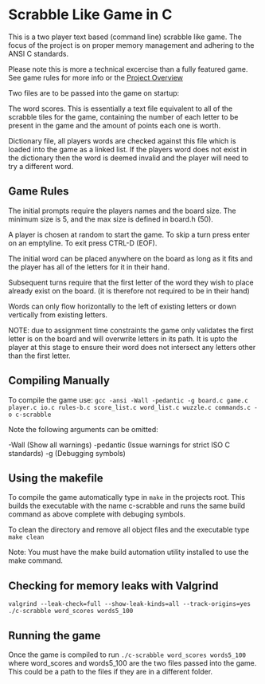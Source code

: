 # Scrabble Like Game in C

This is a two player text based (command line) scrabble like game. The focus of the project is on proper memory management and adhering to the ANSI C standards.

Please note this is more a technical excercise than a fully featured game. See game rules for more info or the [Project Overview](https://docs.google.com/viewer?url=https://github.com/JackEdwards-IT/c-scrabble/raw/main/Project-Overview.pdf)


Two files are to be passed into the game on startup:
    
The word scores. This is essentially a text file equivalent to all of the scrabble tiles for the game, containing the number of each letter to be present in the game and the amount of points each one is worth.

Dictionary file, all players words are checked against this file which is loaded into the game as a linked list. If the players word does not exist in the dictionary then the word is deemed invalid and the player will need to try a different word.

## Game Rules

The initial prompts require the players names and the board size. The minimum 
size is 5, and the max size is defined in board.h (50).

A player is chosen at random to start the game. To skip a turn press enter on
an emptyline. To exit press CTRL-D (EOF).

The initial word can be placed anywhere on the board as long as it fits and the
player has all of the letters for it in their hand.

Subsequent turns require that the first letter of the word they wish to place 
already exist on the board. (it is therefore not required to be in their hand)

Words can only flow horizontally to the left of existing letters or down
vertically from existing letters. 

NOTE: due to assignment time constraints the game only validates the first
letter is on the board and will overwrite letters in its path. It is upto the 
player at this stage to ensure their word does not intersect any letters other
than the first letter.

## Compiling Manually

To compile the game use: `gcc -ansi -Wall -pedantic -g board.c game.c player.c io.c rules-b.c score_list.c word_list.c wuzzle.c commands.c -o c-scrabble`

Note the following arguments can be omitted:

-Wall  (Show all warnings)
-pedantic (Issue warnings for strict ISO C standards)
-g (Debugging symbols)

## Using the makefile

To compile the game automatically type in `make` in the projects root. This builds the executable with the name c-scrabble and runs the same build command as above complete with debuging symbols.

To clean the directory and remove all object files and the executable type `make clean`

Note: You must have the make build automation utility installed to use the make command.

## Checking for memory leaks with Valgrind

`valgrind --leak-check=full --show-leak-kinds=all --track-origins=yes ./c-scrabble word_scores words5_100`

## Running the game

Once the game is compiled to run `./c-scrabble word_scores words5_100` where word_scores and words5_100 are the two files passed into the game. This could be a path to the files if they are in a different folder.
